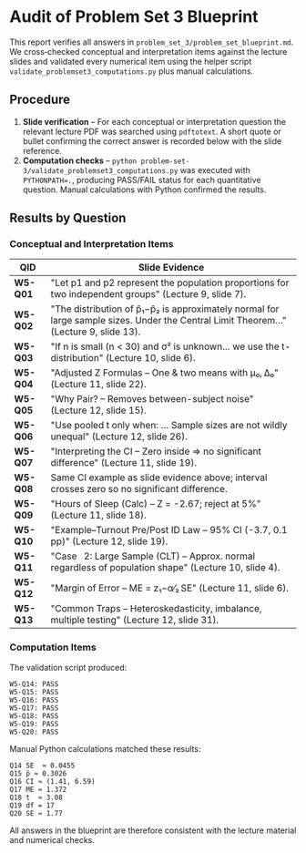 # Audit of Problem Set 3 Blueprint

This report verifies all answers in `problem_set_3/problem_set_blueprint.md`.
We cross‑checked conceptual and interpretation items against the lecture
slides and validated every numerical item using the helper script
`validate_problemset3_computations.py` plus manual calculations.

## Procedure
1. **Slide verification** – For each conceptual or interpretation question the
   relevant lecture PDF was searched using `pdftotext`. A short quote or bullet
   confirming the correct answer is recorded below with the slide reference.
2. **Computation checks** – `python problem-set-3/validate_problemset3_computations.py`
   was executed with `PYTHONPATH=.`, producing PASS/FAIL status for each
   quantitative question. Manual calculations with Python confirmed the results.

## Results by Question

### Conceptual and Interpretation Items
| QID | Slide Evidence |
| --- | --- |
| **W5-Q01** | "Let p1 and p2 represent the population proportions for two independent groups" (Lecture 9, slide 7). |
| **W5-Q02** | "The distribution of p̂₁−p̂₂ is approximately normal for large sample sizes. Under the Central Limit Theorem…" (Lecture 9, slide 13). |
| **W5-Q03** | "If n is small (n < 30) and σ² is unknown… we use the t-distribution" (Lecture 10, slide 6). |
| **W5-Q04** | "Adjusted Z Formulas – One & two means with μ₀, Δ₀" (Lecture 11, slide 22). |
| **W5-Q05** | "Why Pair? – Removes between-subject noise" (Lecture 12, slide 15). |
| **W5-Q06** | "Use pooled t only when: … Sample sizes are not wildly unequal" (Lecture 12, slide 26). |
| **W5-Q07** | "Interpreting the CI – Zero inside ⇒ no significant difference" (Lecture 11, slide 19). |
| **W5-Q08** | Same CI example as slide evidence above; interval crosses zero so no significant difference. |
| **W5-Q09** | "Hours of Sleep (Calc) – Z = -2.67; reject at 5%" (Lecture 11, slide 18). |
| **W5-Q10** | "Example–Turnout Pre/Post ID Law – 95% CI (-3.7, 0.1 pp)" (Lecture 12, slide 19). |
| **W5-Q11** | "Case  2: Large Sample (CLT) – Approx. normal regardless of population shape" (Lecture 10, slide 4). |
| **W5-Q12** | "Margin of Error – ME = z₁−α⁄₂ SE" (Lecture 11, slide 6). |
| **W5-Q13** | "Common Traps – Heteroskedasticity, imbalance, multiple testing" (Lecture 12, slide 31). |

### Computation Items
The validation script produced:
```
W5-Q14: PASS
W5-Q15: PASS
W5-Q16: PASS
W5-Q17: PASS
W5-Q18: PASS
W5-Q19: PASS
W5-Q20: PASS
```
Manual Python calculations matched these results:
```
Q14 SE  ≈ 0.0455
Q15 p̂ ≈ 0.3026
Q16 CI ≈ (1.41, 6.59)
Q17 ME ≈ 1.372
Q18 t  ≈ 3.08
Q19 df = 17
Q20 SE ≈ 1.77
```

All answers in the blueprint are therefore consistent with the lecture material
and numerical checks.
